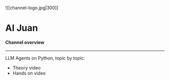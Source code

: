 ![[channel-logo.jpg|300]]
# AI Juan
#### Channel overview
---
LLM Agents on Python, topic by topic:
- Theory video
- Hands on video